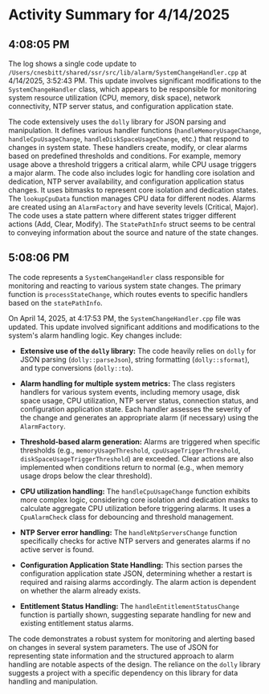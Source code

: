 # Activity Summary for 4/14/2025

## 4:08:05 PM
The log shows a single code update to `/Users/cnesbitt/shared/ssr/src/lib/alarm/SystemChangeHandler.cpp` at 4/14/2025, 3:52:43 PM.  This update involves significant modifications to the `SystemChangeHandler` class, which appears to be responsible for monitoring system resource utilization (CPU, memory, disk space), network connectivity, NTP server status, and configuration application state.

The code extensively uses the `dolly` library for JSON parsing and manipulation.  It defines various handler functions (`handleMemoryUsageChange`, `handleCpuUsageChange`, `handleDiskSpaceUsageChange`, etc.) that respond to changes in system state.  These handlers create, modify, or clear alarms based on predefined thresholds and conditions.  For example, memory usage above a threshold triggers a critical alarm, while CPU usage triggers a major alarm.  The code also includes logic for handling core isolation and dedication, NTP server availability, and configuration application status changes.  It uses bitmasks to represent core isolation and dedication states.  The `lookupCpuData` function manages CPU data for different nodes.  Alarms are created using an `AlarmFactory` and have severity levels (Critical, Major).  The code uses a state pattern where different states trigger different actions (Add, Clear, Modify).  The `StatePathInfo` struct seems to be central to conveying information about the source and nature of the state changes.


## 5:08:06 PM
The code represents a `SystemChangeHandler` class responsible for monitoring and reacting to various system state changes.  The primary function is `processStateChange`, which routes events to specific handlers based on the `statePathInfo`.

On April 14, 2025, at 4:17:53 PM,  the `SystemChangeHandler.cpp` file was updated.  This update involved significant additions and modifications to the system's alarm handling logic.  Key changes include:

* **Extensive use of the `dolly` library:**  The code heavily relies on `dolly` for JSON parsing (`dolly::parseJson`), string formatting (`dolly::sformat`), and type conversions (`dolly::to`).

* **Alarm handling for multiple system metrics:** The class registers handlers for various system events, including memory usage, disk space usage, CPU utilization, NTP server status, connection status,  and configuration application state. Each handler assesses the severity of the change and generates an appropriate alarm (if necessary) using the `AlarmFactory`.

* **Threshold-based alarm generation:**  Alarms are triggered when specific thresholds (e.g., `memoryUsageThreshold`, `cpuUsageTriggerThreshold`, `diskSpaceUsageTriggerThreshold`) are exceeded.  Clear actions are also implemented when conditions return to normal (e.g., when memory usage drops below the clear threshold).

* **CPU utilization handling:** The `handleCpuUsageChange` function exhibits more complex logic, considering core isolation and dedication masks to calculate aggregate CPU utilization before triggering alarms.  It uses a `CpuAlarmCheck` class for debouncing and threshold management.

* **NTP Server error handling:** The `handleNtpServersChange` function specifically checks for active NTP servers and generates alarms if no active server is found.


* **Configuration Application State Handling:** This section parses the configuration application state JSON, determining whether a restart is required and raising alarms accordingly. The alarm action is dependent on whether the alarm already exists.

* **Entitlement Status Handling:** The `handleEntitlementStatusChange` function is partially shown, suggesting separate handling for new and existing entitlement status alarms.


The code demonstrates a robust system for monitoring and alerting based on changes in several system parameters.  The use of JSON for representing state information and the structured approach to alarm handling are notable aspects of the design. The reliance on the `dolly` library suggests a project with a specific dependency on this library for data handling and manipulation.
